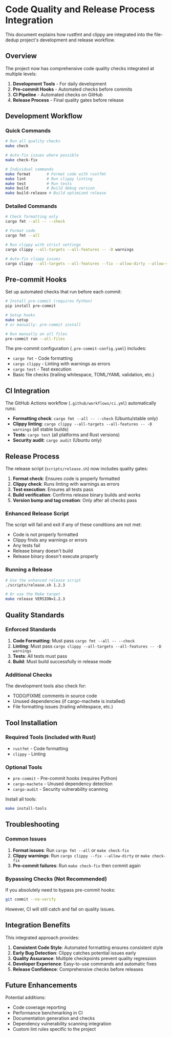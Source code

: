 # Code Quality and Release Process Integration

This document explains how rustfmt and clippy are integrated into the file-dedup project's development and release workflow.

## Overview

The project now has comprehensive code quality checks integrated at multiple levels:

1. **Development Tools** - For daily development
2. **Pre-commit Hooks** - Automated checks before commits
3. **CI Pipeline** - Automated checks on GitHub
4. **Release Process** - Final quality gates before release

## Development Workflow

### Quick Commands

```bash
# Run all quality checks
make check

# Auto-fix issues where possible
make check-fix

# Individual commands
make format       # Format code with rustfmt
make lint         # Run clippy linting
make test         # Run tests
make build        # Build debug version
make build-release # Build optimized release
```

### Detailed Commands

```bash
# Check formatting only
cargo fmt --all -- --check

# Format code
cargo fmt --all

# Run clippy with strict settings
cargo clippy --all-targets --all-features -- -D warnings

# Auto-fix clippy issues
cargo clippy --all-targets --all-features --fix --allow-dirty --allow-staged -- -D warnings
```

## Pre-commit Hooks

Set up automated checks that run before each commit:

```bash
# Install pre-commit (requires Python)
pip install pre-commit

# Setup hooks
make setup
# or manually: pre-commit install

# Run manually on all files
pre-commit run --all-files
```

The pre-commit configuration (`.pre-commit-config.yaml`) includes:
- `cargo fmt` - Code formatting
- `cargo clippy` - Linting with warnings as errors
- `cargo test` - Test execution
- Basic file checks (trailing whitespace, TOML/YAML validation, etc.)

## CI Integration

The GitHub Actions workflow (`.github/workflows/ci.yml`) automatically runs:

- **Formatting check**: `cargo fmt --all -- --check` (Ubuntu/stable only)
- **Clippy linting**: `cargo clippy --all-targets --all-features -- -D warnings` (all stable builds)
- **Tests**: `cargo test` (all platforms and Rust versions)
- **Security audit**: `cargo audit` (Ubuntu only)

## Release Process

The release script (`scripts/release.sh`) now includes quality gates:

1. **Format check**: Ensures code is properly formatted
2. **Clippy check**: Runs linting with warnings as errors
3. **Test execution**: Ensures all tests pass
4. **Build verification**: Confirms release binary builds and works
5. **Version bump and tag creation**: Only after all checks pass

### Enhanced Release Script

The script will fail and exit if any of these conditions are not met:
- Code is not properly formatted
- Clippy finds any warnings or errors
- Any tests fail
- Release binary doesn't build
- Release binary doesn't execute properly

### Running a Release

```bash
# Use the enhanced release script
./scripts/release.sh 1.2.3

# Or use the Make target
make release VERSION=1.2.3
```

## Quality Standards

### Enforced Standards

1. **Code Formatting**: Must pass `cargo fmt --all -- --check`
2. **Linting**: Must pass `cargo clippy --all-targets --all-features -- -D warnings`
3. **Tests**: All tests must pass
4. **Build**: Must build successfully in release mode

### Additional Checks

The development tools also check for:
- TODO/FIXME comments in source code
- Unused dependencies (if cargo-machete is installed)
- File formatting issues (trailing whitespace, etc.)

## Tool Installation

### Required Tools (included with Rust)
- `rustfmt` - Code formatting
- `clippy` - Linting

### Optional Tools
- `pre-commit` - Pre-commit hooks (requires Python)
- `cargo-machete` - Unused dependency detection
- `cargo-audit` - Security vulnerability scanning

Install all tools:
```bash
make install-tools
```

## Troubleshooting

### Common Issues

1. **Format issues**: Run `cargo fmt --all` or `make check-fix`
2. **Clippy warnings**: Run `cargo clippy --fix --allow-dirty` or `make check-fix`
3. **Pre-commit failures**: Run `make check-fix` then commit again

### Bypassing Checks (Not Recommended)

If you absolutely need to bypass pre-commit hooks:
```bash
git commit --no-verify
```

However, CI will still catch and fail on quality issues.

## Integration Benefits

This integrated approach provides:

1. **Consistent Code Style**: Automated formatting ensures consistent style
2. **Early Bug Detection**: Clippy catches potential issues early
3. **Quality Assurance**: Multiple checkpoints prevent quality regression
4. **Developer Experience**: Easy-to-use commands and automatic fixes
5. **Release Confidence**: Comprehensive checks before releases

## Future Enhancements

Potential additions:
- Code coverage reporting
- Performance benchmarking in CI
- Documentation generation and checks
- Dependency vulnerability scanning integration
- Custom lint rules specific to the project

